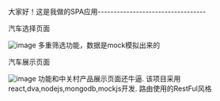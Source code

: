 
大家好！这是我做的SPA应用----------------------------------


汽车选择页面


![image](https://github.com/YangYia/react-car-sell/blob/master/select.jpg)
多重筛选功能，数据是mock模拟出来的


汽车展示页面


![image](https://github.com/YangYia/react-car-sell/blob/master/carshow.jpg)
功能和中关村产品展示页面还牛逼.
该项目采用react,dva,nodejs,mongodb,mockjs开发.
路由使用的RestFul风格